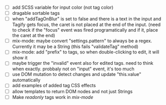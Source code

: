 - [ ] add SCSS variable for input color (not tag color)
- [ ] dragable sortable tags
- [ ] when "addTagOnBlur" is set to false and there is a text in the input and Tagify gets focus, the caret is not placed at the end of the input.
  (need to check if the "focus" event was fired programatically and if it, place the caret at the end)
- [ ] mix-mode: maybe convert "settings.pattern" to always be a regex. Currently it may be a String (this fails "validateTag" method)
- [ ] mix-mode: add "prefix" to tags, so when double-clicking to edit, it will show it
- [ ] maybe trigger the "invalid" event also for edited tags. need to think when exactly. probbaly not on "input" event, it's too much
- [ ] use DOM mutation to detect changes and update "this.value" automatically
- [ ] add examples of added tag CSS effects
- [ ] allow templates to return DOM nodes and not just Strings
- [ ] Make *readonly* tags work in *mix-mode*